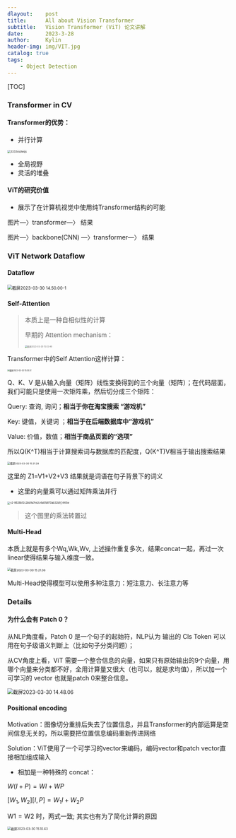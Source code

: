 ```yaml
---
dlayout:    post
title:      All about Vision Transformer
subtitle:   Vision Transformer (ViT) 论文讲解
date:       2023-3-28
author:     Kylin
header-img: img/VIT.jpg
catalog: true
tags:
    - Object Detection
---
```




[TOC]



### Transformer in CV

#### Transformer的优势：

- 并行计算

<img src="http://kylinhub.oss-cn-shanghai.aliyuncs.com/uPic/3333xsdwqs.png" alt="3333xsdwqs" style="zoom:43%;" />

- 全局视野
- 灵活的堆叠



#### ViT的研究价值

- 展示了在计算机视觉中使用纯Transformer结构的可能

图片—〉transformer—〉 结果

图片—〉backbone(CNN) —〉transformer—〉 结果



### ViT Network Dataflow

#### Dataflow

<img src="http://kylinhub.oss-cn-shanghai.aliyuncs.com/uPic/%E6%88%AA%E5%B1%8F2023-03-30%2014.50.00-1.png" alt="截屏2023-03-30 14.50.00-1" style="zoom:67%;" />

#### Self-Attention

> 本质上是一种自相似性的计算
>
> 早期的 Attention mechanism：
>
> <img src="http://kylinhub.oss-cn-shanghai.aliyuncs.com/uPic/%E6%88%AA%E5%B1%8F2023-03-30%2015.03.48.png" alt="截屏2023-03-30 15.03.48" style="zoom:33%;" />

Transformer中的Self Attention这样计算：

<img src="http://kylinhub.oss-cn-shanghai.aliyuncs.com/uPic/%E6%88%AA%E5%B1%8F2023-03-30%2015.05.51.png" alt="截屏2023-03-30 15.05.51" style="zoom:30%;" />

Q、K、V 是从输入向量（矩阵）线性变换得到的三个向量（矩阵）；在代码层面，我们可能只是使用一次矩阵乘，然后切分成三个矩阵：

Query: 查询, 询问；**相当于你在淘宝搜索 “游戏机”**

Key: 键值，关键词 ；**相当于在后端数据库中“游戏机”**

Value: 价值，数值；**相当于商品页面的“选项”**

所以Q(K^T)相当于计算搜索词与数据库的匹配度，Q(K^T)V相当于输出搜索结果

<img src="http://kylinhub.oss-cn-shanghai.aliyuncs.com/uPic/%E6%88%AA%E5%B1%8F2023-03-30%2015.31.28.png" alt="截屏2023-03-30 15.31.28" style="zoom:39%;" />

这里的 Z1=V1+V2+V3 结果就是词语在句子背景下的词义

- 这里的向量乘可以通过矩阵乘法并行

<img src="http://kylinhub.oss-cn-shanghai.aliyuncs.com/uPic/v2-8628bf2c2bb9a7ee2c4a0fb870ab32b9_1440w.jpg" alt="v2-8628bf2c2bb9a7ee2c4a0fb870ab32b9_1440w" style="zoom:40%;" />

>  这个图里的乘法转置过



#### Multi-Head

本质上就是有多个Wq,Wk,Wv, 上述操作重复多次，结果concat一起，再过一次linear使得结果与输入维度一致。

<img src="http://kylinhub.oss-cn-shanghai.aliyuncs.com/uPic/%E6%88%AA%E5%B1%8F2023-03-30%2015.21.36.png" alt="截屏2023-03-30 15.21.36" style="zoom:47%;" />

Multi-Head使得模型可以使用多种注意力：短注意力、长注意力等



### Details

#### 为什么会有 Patch 0？

从NLP角度看，Patch 0 是一个句子的起始符，NLP认为 输出的 Cls Token 可以用在句子级语义判断上（比如句子分类问题）；

从CV角度上看，ViT 需要一个整合信息的向量，如果只有原始输出的9个向量，用哪个向量来分类都不好，全用计算量又很大（也可以，就是求均值），所以加一个可学习的 vector 也就是patch 0来整合信息。

<img src="http://kylinhub.oss-cn-shanghai.aliyuncs.com/uPic/%E6%88%AA%E5%B1%8F2023-03-30%2014.48.06.png" alt="截屏2023-03-30 14.48.06" style="zoom:80%;" />



#### Positional encoding

Motivation：图像切分重排后失去了位置信息，并且Transformer的内部运算是空间信息无关的，所以需要把位置信息编码重新传进网络

Solution：ViT使用了一个可学习的vector来编码，编码vector和patch vector直接相加组成输入

- 相加是一种特殊的 concat：

$W(I+P)=WI+W P$

$[W_1, W_2][I, P]=W_1 I+W_2 P$

$\mathrm{W} 1=\mathrm{W} 2$ 时，两式一致; 其实也有为了简化计算的原因

<img src="http://kylinhub.oss-cn-shanghai.aliyuncs.com/uPic/%E6%88%AA%E5%B1%8F2023-03-30%2015.10.43.png" alt="截屏2023-03-30 15.10.43" style="zoom:50%;" />



































